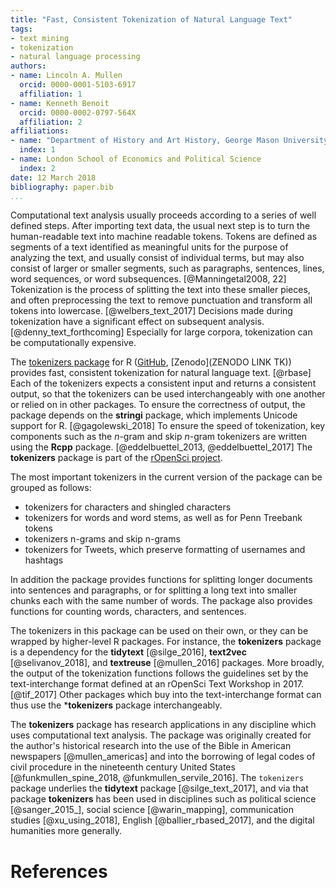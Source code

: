 ```yaml
---
title: "Fast, Consistent Tokenization of Natural Language Text"
tags:
- text mining
- tokenization
- natural language processing
authors:
- name: Lincoln A. Mullen
  orcid: 0000-0001-5103-6917
  affiliation: 1
- name: Kenneth Benoit
  orcid: 0000-0002-0797-564X
  affiliation: 2
affiliations: 
- name: "Department of History and Art History, George Mason University"
  index: 1
- name: London School of Economics and Political Science
  index: 2
date: 12 March 2018
bibliography: paper.bib
...
```


Computational text analysis usually proceeds according to a series of well
defined steps. After importing text data, the usual next step is to turn the
human-readable text into machine readable tokens. Tokens are defined as segments
of a text identified as meaningful units for the purpose of analyzing the text,
and usually consist of individual terms, but may also consist of larger or
smaller segments, such as paragraphs, sentences, lines, word sequences, or word
subsequences.  [@Manningetal2008, 22] Tokenization is the process of splitting
the text into these smaller pieces, and often preprocessing the text to remove
punctuation and transform all tokens into lowercase. [@welbers_text_2017]
Decisions made during tokenization have a significant effect on subsequent
analysis. [@denny_text_forthcoming] Especially for large corpora, tokenization
can be computationally expensive.

The [tokenizers package](https://ropensci.github.io/tokenizers/) for R
([GitHub](https://github.com/ropensci/tokenizers), [Zenodo](ZENODO LINK TK))
provides fast, consistent tokenization for natural language text. [@rbase] Each
of the tokenizers expects a consistent input and returns a consistent output, so
that the tokenizers can be used interchangeably with one another or relied on in
other packages. To ensure the correctness of output, the package depends on the
**stringi** package, which implements Unicode support for R. [@gagolewski_2018]
To ensure the speed of tokenization, key components such as the _n_-gram and
skip _n_-gram tokenizers are written using the **Rcpp** package.
[@eddelbuettel_2013, @eddelbuettel_2017] The **tokenizers** package is part of
the [rOpenSci project](https://ropensci.org/).

The most important tokenizers in the current version of the package can be grouped as follows:

- tokenizers for characters and shingled characters
- tokenizers for words and word stems, as well as for Penn Treebank tokens 
- tokenizers n-grams and skip n-grams
- tokenizers for Tweets, which preserve formatting of usernames and hashtags

In addition the package provides functions for splitting longer documents into sentences and paragraphs, or for splitting a long text into smaller chunks each with the same number of words. The package also provides functions for counting words, characters, and sentences.

The tokenizers in this package can be used on their own, or they can be wrapped by higher-level R packages. For instance, the **tokenizers** package is a dependency for the **tidytext** [@silge_2016], **text2vec** [@selivanov_2018], and **textreuse** [@mullen_2016] packages. More broadly, the output of the tokenization functions follows the guidelines set by the text-interchange format  defined at an rOpenSci Text Workshop in 2017. [@tif_2017] Other packages which buy into the text-interchange format can thus use the ***tokenizers** package interchangeably.

The **tokenizers** package has research applications in any discipline which uses computational text analysis. The package was originally created for the author's historical research into the use of the Bible in American newspapers [@mullen_americas] and into the borrowing of legal codes of civil procedure in the nineteenth century United States [@funkmullen_spine_2018, @funkmullen_servile_2016]. The `tokenizers` package underlies the **tidytext** package [@silge_text_2017], and via that package **tokenizers** has been used in disciplines such as political science [@sanger_2015_], social science [@warin_mapping], communication studies [@xu_using_2018], English [@ballier_rbased_2017], and the digital humanities more generally.

# References
